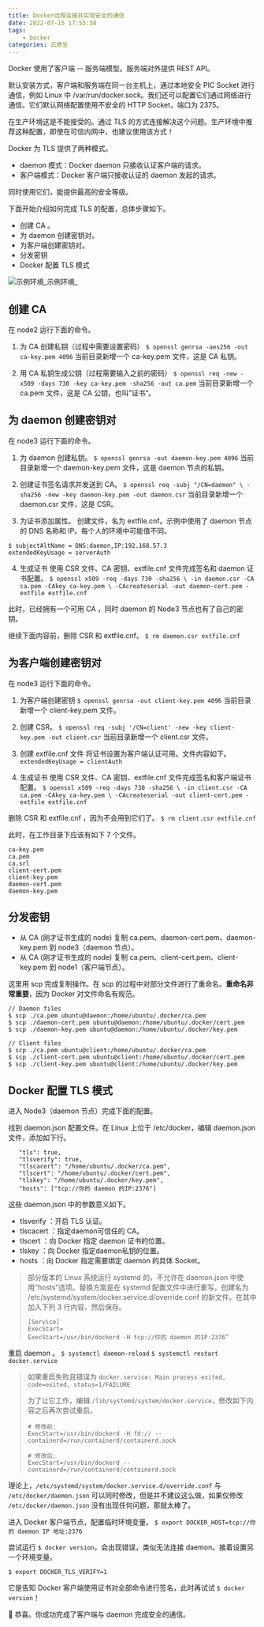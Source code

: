 ```yaml
---
title: Docker远程连接并实现安全的通信
date: 2022-07-15 17:55:58
tags: 
    - Docker
categories: 云原生
---
```


Docker 使用了客户端 -- 服务端模型。服务端对外提供 REST API。

默认安装方式，客户端和服务端在同一台主机上，通过本地安全 PIC Socket 进行通信，例如 Linux 中 /var/run/docker.sock。我们还可以配置它们通过网络进行通信。它们默认网络配置使用不安全的 HTTP Socket，端口为 2375。

在生产环境这是不能接受的。通过 TLS 的方式连接解决这个问题。生产环境中推荐这种配置，即使在可信内网中，也建议使用该方式！

Docker 为 TLS 提供了两种模式。

- daemon 模式：Docker daemon 只接收认证客户端的请求。
- 客户端模式：Docker 客户端只接收认证的 daemon 发起的请求。

同时使用它们，能提供最高的安全等级。

下面开始介绍如何完成 TLS 的配置，总体步骤如下。
- 创建 CA 。
- 为 daemon 创建密钥对。
- 为客户端创建密钥对。
- 分发密钥
- Docker 配置 TLS 模式 

![_示例环境_](https://p9-juejin.byteimg.com/tos-cn-i-k3u1fbpfcp/52f833c4b69c4f638ab983463f8ff364~tplv-k3u1fbpfcp-watermark.image?)_示例环境_

## 创建 CA
在 node2 运行下面的命令。
1. 为 CA 创建私钥（过程中需要设置密码）
`$ openssl genrsa -aes256 -out ca-key.pem 4096`
当前目录新增一个 ca-key.pem 文件，这是 CA 私钥。

2. 用 CA 私钥生成公钥（过程需要输入之前的密码）
`$ openssl req -new -x509 -days 730 -key ca-key.pem -sha256 -out ca.pem`
当前目录新增一个 ca.pem 文件，这是 CA 公钥，也叫”证书“。

## 为 daemon 创建密钥对
在 node3 运行下面的命令。
1. 为 daemon 创建私钥。
`$ openssl genrsa -out daemon-key.pem 4096`
当前目录新增一个 daemon-key.pem 文件，这是 daemon 节点的私钥。

2. 创建证书签名请求并发送到 CA。
`$ openssl req -subj "/CN=daemon" \
  -sha256 -new -key daemon-key.pem -out daemon.csr`
当前目录新增一个 daemon.csr 文件，这是 CSR。

3. 为证书添加属性。
创建文件，名为 extfile.cnf。示例中使用了 daemon 节点的 DNS 名称和 IP。每个人的环境中可能值不同。
```
$ subjectAltName = DNS:daemon,IP:192.168.57.3
extendedKeyUsage = serverAuth
```

4. 生成证书
使用 CSR 文件、CA 密钥、extfile.cnf 文件完成签名和 daemon 证书配置。
`$ openssl x509 -req -days 730 -sha256 \
  -in daemon.csr -CA ca.pem -CAkey ca-key.pem \
  -CAcreateserial -out daemon-cert.pem -extfile extfile.cnf
`

此时，已经拥有一个可用 CA ，同时 daemon 的 Node3 节点也有了自己的密钥。

继续下面内容前，删除 CSR 和 extfile.cnf。
`$ rm daemon.csr extfile.cnf`

## 为客户端创建密钥对
在 node3 运行下面的命令。

1. 为客户端创建密钥
`$ openssl genrsa -out client-key.pem 4096`
当前目录新增一个 client-key.pem 文件。

2. 创建 CSR。
`$ openssl req -subj '/CN=client' -new -key client-key.pem -out client.csr`
当前目录新增一个 client.csr 文件。

3. 创建 extfile.cnf 文件
将证书设置为客户端认证可用。文件内容如下。
`extendedKeyUsage = clientAuth`

4. 生成证书
使用 CSR 文件、CA 密钥、extfile.cnf 文件完成签名和客户端证书配置。
`$ openssl x509 -req -days 730 -sha256 \
  -in client.csr -CA ca.pem -CAkey ca-key.pem \
  -CAcreateserial -out client-cert.pem -extfile extfile.cnf`

删除 CSR 和 extfile.cnf ，因为不会用到它们了。
`$ rm client.csr extfile.cnf`

此时，在工作目录下应该有如下 7 个文件。
```
ca-key.pem
ca.pem
ca.srl
client-cert.pem
client-key.pem
daemon-cert.pem
daemon-key.pem
```

## 分发密钥
- 从 CA (刚才证书生成的 node) 复制 ca.pem、daemon-cert.pem、daemon-key.pem 到 node3（daemon 节点）。
- 从 CA (刚才证书生成的 node) 复制 ca.pem、client-cert.pem、client-key.pem 到 node1（客户端节点）。

这里用 scp 完成复制操作。在 scp 的过程中对部分文件进行了重命名。**重命名非常重要**，因为 Docker 对文件命名有规范。
```
// Daemon files
$ scp ./ca.pem ubuntu@daemon:/home/ubuntu/.docker/ca.pem
$ scp ./daemon-cert.pem ubuntu@daemon:/home/ubuntu/.docker/cert.pem
$ scp ./daemon-key.pem ubuntu@daemon:/home/ubuntu/.docker/key.pem

// Client files
$ scp ./ca.pem ubuntu@client:/home/ubuntu/.docker/ca.pem
$ scp ./client-cert.pem ubuntu@client:/home/ubuntu/.docker/cert.pem
$ scp ./client-key.pem ubuntu@client:/home/ubuntu/.docker/key.pem
```

## Docker 配置 TLS 模式 
进入 Node3（daemon 节点）完成下面的配置。

找到 daemon.json 配置文件。在 Linux 上位于 /etc/docker，编辑 daemon.json 文件，添加如下行。
```
   "tls": true, 
   "tlsverify": true,
   "tlscacert": "/home/ubuntu/.docker/ca.pem",
   "tlscert": "/home/ubuntu/.docker/cert.pem",
   "tlskey": "/home/ubuntu/.docker/key.pem",
   "hosts": ["tcp://你的 daemon 的IP:2376"]
```

这些 daemon.json 中的参数意义如下。
- tlsverify ：开启 TLS 认证。
- tlscacert ：指定daemon可信任的 CA。
- tlscert ：向 Docker 指定 daemon 证书的位置。
- tlskey ：向 Docker 指定daemon私钥的位置。
- hosts ：向 Docker 指定需要绑定 daemon 的具体 Socket。

<div class="warning">

> 部分版本的 Linux 系统运行 systemd 的，不允许在 daemon.json 中使用“hosts”选项。替换方案是在 systemd 配置文件中进行重写。创建名为 /etc/systemd/system/docker.service.d/override.conf 的新文件。在其中加入下列 3 行内容，然后保存。
> ```
> [Service]
> ExecStart=
> ExecStart=/usr/bin/dockerd -H tcp://你的 daemon 的IP:2376”
> ```

</div>

重启 daemon 。
`$ systemctl daemon-reload`
`$ systemctl restart docker.service`

<div class="warning">

> 如果重启失败且错误为 `docker.service: Main process exited, code=exited, status=1/FAILURE`
> 
> 为了让它工作，编辑 `/lib/systemd/system/docker.service`，修改如下内容之后再次尝试重启。
> ```
> # 修改前:
> ExecStart=/usr/bin/dockerd -H fd:// --containerd=/run/containerd/containerd.sock
> 
> # 修改后:
> ExecStart=/usr/bin/dockerd --containerd=/run/containerd/containerd.sock
> ```

</div>

理论上，`/etc/systemd/system/docker.service.d/override.conf` 与 `/etc/docker/daemon.json` 可以同时修改，但是并不建议这么做，如果仅修改 `/etc/docker/daemon.json` 没有出现任何问题，那就太棒了。

进入 Docker 客户端节点，配置临时环境变量。
`$ export DOCKER_HOST=tcp://你的 daemon IP 地址:2376`

尝试运行 `$ docker version`，会出现错误，类似无法连接 daemon。接着设置另一个环境变量。

`$ export DOCKER_TLS_VERIFY=1`

它是告知 Docker 客户端使用证书对全部命令进行签名，此时再试试 `$ docker version`！

🎉 恭喜。你成功完成了客户端与 daemon 完成安全的通信。